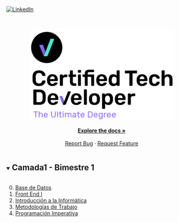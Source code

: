 <!--
*** Thanks for checking out the Best-README-Template. If you have a suggestion
*** that would make this better, please fork the repo and create a pull request
*** or simply open an issue with the tag "enhancement".
*** Thanks again! Now go create something AMAZING! :D
***
***
***
*** To avoid retyping too much info. Do a search and replace for the following:
*** github_username, repo_name, twitter_handle, email, project_title, project_description
-->



<!-- PROJECT SHIELDS -->
<!--
*** I'm using markdown "reference style" links for readability.
*** Reference links are enclosed in brackets [ ] instead of parentheses ( ).
*** See the bottom of this document for the declaration of the reference variables
*** for contributors-url, forks-url, etc. This is an optional, concise syntax you may use.
*** https://www.markdownguide.org/basic-syntax/#reference-style-links
-->

[![LinkedIn][linkedin-shield]][linkedin-url]



<!-- PROJECT LOGO -->
<br/>
<p align="center">
  <a href="https://github.com/github_username/repo_name">
    <img src="./logo.png" alt="Logo">
  </a>


  <p align="center">
    <a href="https://github.com/Varesi-code/CTD"><strong>Explore the docs »</strong></a>
    <br />
    <br />
    <a href="https://github.com/Varesi-code/CTD/issues">Report Bug</a>
    ·
    <a href="https://github.com/Varesi-code/CTD/issues">Request Feature</a>
  </p>
</p>



<!-- TABLE OF CONTENTS -->
<details open="open">
  <summary><h2 style="display: inline-block">Camada1 - Bimestre 1 </h2></summary>
  <ol start="0">
    <li>
      <a href="https://github.com/Varesi-code/CTD/tree/main/00-BDD">Base de Datos</a>
    </li>
    <li>
      <a href="https://github.com/Varesi-code/CTD/tree/main/01-Front">Front End I</a>
      <!-- <ul>
        <li><a href="#prerequisites">Prerequisites</a></li>
        <li><a href="#installation">Installation</a></li>
      </ul> -->
    </li>
    <li><a href="https://github.com/Varesi-code/CTD/tree/main/02-Intro">Introducción a la Informática</a></li>
    <li><a href="https://github.com/Varesi-code/CTD/tree/main/03-Metodologias">Metodologías de Trabajo</a></li>
    <li><a href="https://github.com/Varesi-code/CTD/tree/main/04-Progimp">Programación Imperativa</a></li>
    <!-- <li><a href="#license">License</a></li>
    <li><a href="#contact">Contact</a></li>
    <li><a href="#acknowledgements">Acknowledgements</a></li> -->
  </ol>
</details>





<!-- MARKDOWN LINKS & IMAGES -->
<!-- https://www.markdownguide.org/basic-syntax/#reference-style-links -->

[linkedin-shield]: https://img.shields.io/badge/-LinkedIn-black.svg?style=for-the-badge&logo=linkedin&colorB=555
[linkedin-url]: https://linkedin.com/in/nataliavaresi
